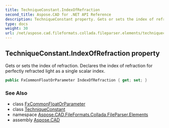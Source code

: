 ```yaml
---
title: TechniqueConstant.IndexOfRefraction
second_title: Aspose.CAD for .NET API Reference
description: TechniqueConstant property. Gets or sets the index of refraction. Declares the index of refraction for perfectly refracted light as a single scalar index
type: docs
weight: 30
url: /net/aspose.cad.fileformats.collada.fileparser.elements/techniqueconstant/indexofrefraction/
---
```

## TechniqueConstant.IndexOfRefraction property

Gets or sets the index of refraction. Declares the index of refraction for perfectly refracted light as a single scalar index.

```csharp
public FxCommonFloatOrParameter IndexOfRefraction { get; set; }
```

### See Also

* class [FxCommonFloatOrParameter](../../fxcommonfloatorparameter/)
* class [TechniqueConstant](../)
* namespace [Aspose.CAD.FileFormats.Collada.FileParser.Elements](../../techniqueconstant/)
* assembly [Aspose.CAD](../../../)


